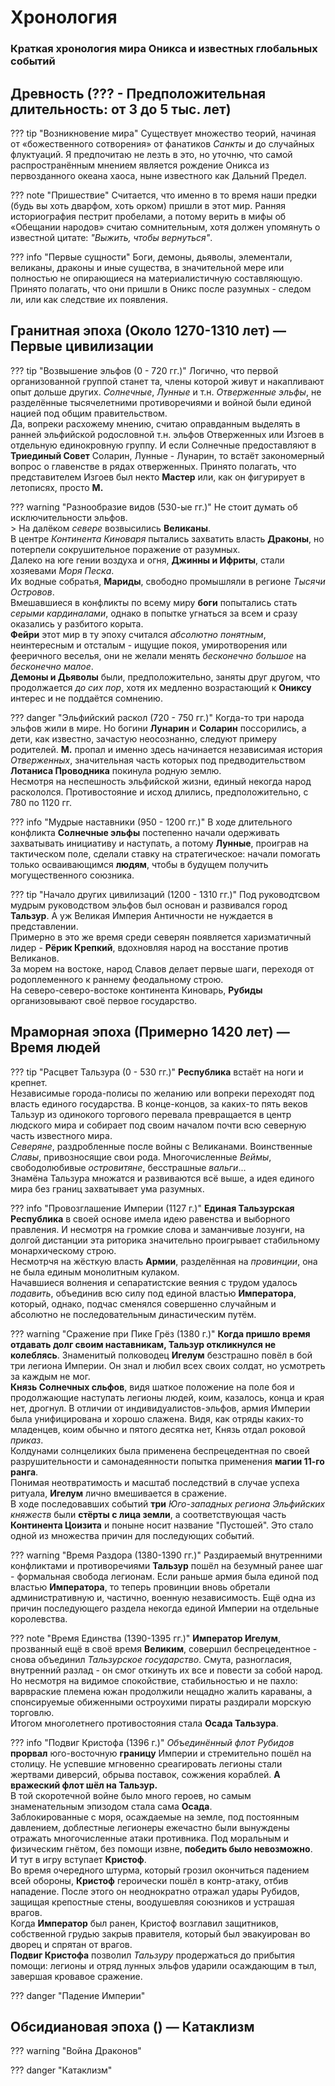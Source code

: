 # **Хронология**
### Краткая хронология мира **Оникса** и известных глобальных событий

## Древность (??? - Предположительная длительность: от 3 до 5 тыс. лет)

??? tip "Возникновение мира"
    Существует множество теорий, начиная от «божественного сотворения» от фанатиков *Санкты* и до случайных  флуктуаций. Я предпочитаю не лезть в это, но уточню, что самой распространённым мнением является рождение Оникса из первозданного океана хаоса, ныне известного как Дальний Предел.

??? note "Пришествие"
    Считается, что именно в то время наши предки (будь вы хоть дварфом, хоть орком) пришли в этот мир. Ранняя историография пестрит пробелами, а потому верить в мифы об «Обещании народов» считаю сомнительным, хотя должен упомянуть о известной цитате: *"Выжить, чтобы вернуться"*.

??? info "Первые сущности"
    Боги, демоны, дьяволы, элементали, великаны, драконы и иные существа, в значительной мере или полностью не опирающиеся на материалистичную составляющую. Принято полагать, что они пришли в Оникс после разумных - следом ли, или как следствие их появления.

## Гранитная эпоха (Около 1270-1310 лет) — Первые цивилизации

??? tip "Возвышение эльфов (0 - 720 гг.)"
    Логично, что первой организованной группой станет та, члены которой живут и накапливают опыт дольше других. *Солнечные*, *Лунные* и т.н. *Отверженные эльфы*, не разделённые тысячелетними противоречиями и войной были единой нацией под общим правительством. <br> Да, вопреки расхожему мнению, считаю оправданным выделять в ранней эльфийской родословной т.н. эльфов Отверженных или Изгоев в отдельную единокровную группу. И если Солнечные предоставляют в **Триединый Совет** Соларин, Лунные - Лунарин, то встаёт закономерный вопрос о главенстве в рядах отверженных. Принято полагать, что представителем Изгоев был некто **Мастер** или, как он фигурирует в летописях, просто **М.**

??? warning "Разнообразие видов (530-ые гг.)"
    Не стоит думать об исключительности эльфов.<br> 
    > На далёком *севере* возвысились **Великаны**. <br> В центре *Континента Киноваря* пытались захватить власть **Драконы**, но потерпели сокрушительное поражение от разумных. <br> Далеко на юге гении воздуха и огня, **Джинны и Ифриты**, стали хозяевами *Моря Песка*. <br> Их водные собратья, **Мариды**, свободно промышляли в регионе *Тысячи Островов*. <br> Вмешавшиеся в конфликты по всему миру **боги** попытались стать *серыми кардиналами*, однако в попытке угнаться за всем и сразу оказались у разбитого корыта. <br> **Фейри** этот мир в ту эпоху считался *абсолютно понятным*, неинтересным и отсталым - ищущие покоя, умиротворения или фееричного веселья, они не желали менять *бесконечно большое* на *бесконечно малое*. <br> **Демоны и Дьяволы** были, предположительно, заняты друг другом, что продолжается *до сих пор*, хотя их медленно возрастающий к **Ониксу** интерес и не поддаётся сомнению.
    
??? danger "Эльфийский раскол (720 - 750 гг.)"
    Когда-то три народа эльфов жили в мире. Но богини **Лунарин** и **Соларин** поссорились, а дети, как известно, зачастую неосознанно, следуют примеру родителей. **М.** пропал и именно здесь начинается независимая история *Отверженных*, значительная часть которых под предводительством **Лотаниса Проводника** покинула родную землю. <br> Несмотря на неспешность эльфийской жизни, единый некогда народ раскололся. Противостояние и исход длились, предположительно, с 780 по 1120 гг.

??? info "Мудрые наставники (950 - 1200 гг.)"
    В ходе длительного конфликта **Солнечные эльфы** постепенно начали одерживать захватывать инициативу и наступать, а потому **Лунные**, проиграв на тактическом поле, сделали ставку на стратегическое: начали помогать только осваивающимся **людям**, чтобы в будущем получить могущественного союзника.

??? tip "Начало других цивилизаций (1200 - 1310 гг.)"
    Под руководтсвом мудрым руководством эльфов был основан и развивался город **Тальзур**. А уж Великая Империя Античности не нуждается в представлении. <br> Примерно в это же время среди северян появляется харизматичный лидер - **Рёрик Крепкий**, вдохновляя народ на восстание против Великанов. <br> За морем на востоке, народ Славов делает первые шаги, переходя от родоплеменного к раннему феодальному строю. <br> На северо-северо-востоке континента Киноварь, **Рубиды** организовывают своё первое государство.


## Мраморная эпоха (Примерно 1420 лет) — Время людей

??? tip "Расцвет Тальзура (0 - 530 гг.)"
    **Республика** встаёт на ноги и крепнет. <br> Независимые города-полисы по желанию или вопреки переходят под власть единого государства. В конце-концов, за каких-то пять веков Тальзур из одинокого торгового перевала превращается в центр людского мира и собирает под своим началом почти всю северную часть известного мира. <br> *Северяне*, раздробленные после войны с Великанами. Воинственные *Славы*, привозносящие свои рода. Многочисленные *Веймы*, свободолюбивые *островитяне*, бесстрашные *вальги*... <br> Знамёна Тальзура множатся и развиваются всё выше, а идея единого мира без границ захватывает ума разумных.

??? info "Провозглашение Империи (1127 г.)"
    **Единая Тальзурская Республика** в своей основе имела идею равенства и выборного правления. И несмотря на громкие слова и заманчивые лозунги, на долгой дистанции эта риторика значительно проигрывает стабильному монархическому строю. <br> Несмотрчя на жёсткую власть **Армии**, разделённая на *провинции*, она не была единым монолитным кулаком. <br> Начавшиеся волнения и сепаратистские веяния с трудом удалось *подавить*, объединив всю силу под единой властью **Императора**, который, однако, подчас сменялся совершенно случайным и абсолютно не последовательным династическим путём.

??? warning "Сражение при Пике Грёз (1380 г.)"
    **Когда пришло время отдавать долг своим наставникам, Тальзур откликнулся не колеблясь**. Знаменитый полководец **Игелум** безстрашно повёл в бой три легиона Империи. Он знал и любил всех своих солдат, но усмотреть за каждым не мог. <br> **Князь Солнечных сльфов**, видя шаткое положение на поле боя и продолжающие наступать легионы людей, коим, казалось, конца и края нет, дрогнул. В отличии от индивидуалистов-эльфов, армия Империи была унифицирована и хорошо слажена. Видя, как отряды каких-то младенцев, коим обычно и пятого десятка нет, Князь отдал роковой *приказ*. <br> Колдунами солнцеликих была применена беспрецедентная по своей разрушительности и самонадеянности попытка применения **магии 11-го ранга**. <br> Понимая неотвратимость и масштаб последствий в случае успеха ритуала, **Игелум** лично вмешивается в сражение. <br> В ходе последовавших событий **три** *Юго-западных региона Эльфийских княжеств* были **стёрты с лица земли**, а соответствующая часть **Континента Цоизита** и поныне носит название "Пустошей". Это стало одной из множества причин для последующих событий.

??? warning "Время Раздора (1380-1390 гг.)"
     Раздираемый внутренними конфликтами и противоречиями **Тальзур** пошёл на безумный ранее шаг - формальная свобода легионам. Если раньше армия была единой под властью **Императора**, то теперь провинции вновь обретали административную и, частично, военную независимость. Ещё одна из причин последующего раздела некогда единой Империи на отдельные королевства.

??? note "Время Единства (1390-1395 гг.)"
     **Император Игелум**, прозванный ещё в своё время **Великим**, совершил беспрецедентное - снова объединил *Тальзурское государство*. Смута, разногласия, внутренний разлад - он смог откинуть их все и повести за собой народ. <br> Но несмотря на видимое спокойствие, стабильностью и не пахло: варвраские племена южан продолжили нещадно жалить караваны, а спонсируемые обиженными остроухими пираты раздирали морскую торговлю. <br> Итогом многолетнего противостояния стала **Осада Тальзура**.

??? info "Подвиг Кристофа (1396 г.)" 
    *Объединённый флот Рубидов* **прорвал** юго-восточную **границу** Империи и стремительно пошёл на столицу. Не успевшие мгновенно среагировать легионы стали жертвами диверсий, обрыва поставок, сожжения кораблей. **А вражеский флот шёл на Тальзур.** <br> В той скоротечной войне было много героев, но самым знаменательным эпизодом стала сама **Осада**. <br> Заблокированные с моря, осаждаемые на земле, под постоянным давлением, доблестные легионеры ежечастно были вынуждены отражать многочисленные атаки противника. Под моральным и физическим гнётом, без помощи извне, **победить было невозможно**. <br> И тут в игру вступает **Кристоф**.<br> Во время очередного штурма, который грозил окончиться падением всей обороны, **Кристоф** героически пошёл в контр-атаку, отбив нападение. После этого он неоднократно отражал удары Рубидов, защищая крепостные стены, воодушевляя союзников и устрашая врагов. <br> Когда **Император** был ранен, Кристоф возглавил защитников, собственной грудью закрыв правителя, который был эвакуирован во дворец и спрятан от врагов. <br> **Подвиг Кристофа** позволил *Тальзуру* продержаться до прибытия помощи: легионы и отряд лунных эльфов ударили осаждающим в тыл, завершая кровавое сражение.

??? danger "Падение Империи"
    


## Обсидиановая эпоха () — Катаклизм

??? warning "Война Драконов"

??? danger "Катаклизм"
